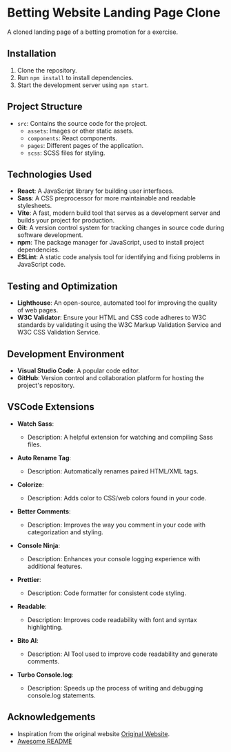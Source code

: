 # Betting Website Landing Page Clone


A cloned landing page of a betting promotion for a exercise.


## Installation

1. Clone the repository.
2. Run `npm install` to install dependencies.
3. Start the development server using `npm start`.
## Project Structure   


- `src`: Contains the source code for the project.
  - `assets`: Images or other static assets.
  - `components`: React components.
  - `pages`: Different pages of the application.
  - `scss`: SCSS files for styling.

## Technologies Used

- **React**: A JavaScript library for building user interfaces.
- **Sass**: A CSS preprocessor for more maintainable and readable stylesheets.
- **Vite**: A fast, modern build tool that serves as a development server and builds your project for production.
- **Git**: A version control system for tracking changes in source code during software development.
- **npm**: The package manager for JavaScript, used to install project dependencies.
- **ESLint**: A static code analysis tool for identifying and fixing problems in JavaScript code.

## Testing and Optimization
- **Lighthouse**: An open-source, automated tool for improving the quality of web pages.
- **W3C Validator**: Ensure your HTML and CSS code adheres to W3C standards by validating it using the W3C Markup Validation Service and W3C CSS Validation Service.

## Development Environment

- **Visual Studio Code**: A popular code editor.
- **GitHub**: Version control and collaboration platform for hosting the project's repository.

## VSCode Extensions

- **Watch Sass**: 
  - Description: A helpful extension for watching and compiling Sass files.

- **Auto Rename Tag**: 
  - Description: Automatically renames paired HTML/XML tags.

- **Colorize**: 
  - Description: Adds color to CSS/web colors found in your code.

- **Better Comments**:
  - Description: Improves the way you comment in your code with categorization and styling.

- **Console Ninja**: 
  - Description: Enhances your console logging experience with additional features.

- **Prettier**: 
  - Description: Code formatter for consistent code styling.

- **Readable**: 
  - Description: Improves code readability with font and syntax highlighting.

- **Bito AI**: 
  - Description: AI Tool used to improve code readability and generate comments.

- **Turbo Console.log**: 
  - Description: Speeds up the process of writing and debugging console.log statements.


## Acknowledgements

- Inspiration from the original website [Original Website](https://www.solverde.pt/casino).
 - [Awesome README](https://github.com/matiassingers/awesome-readme)
